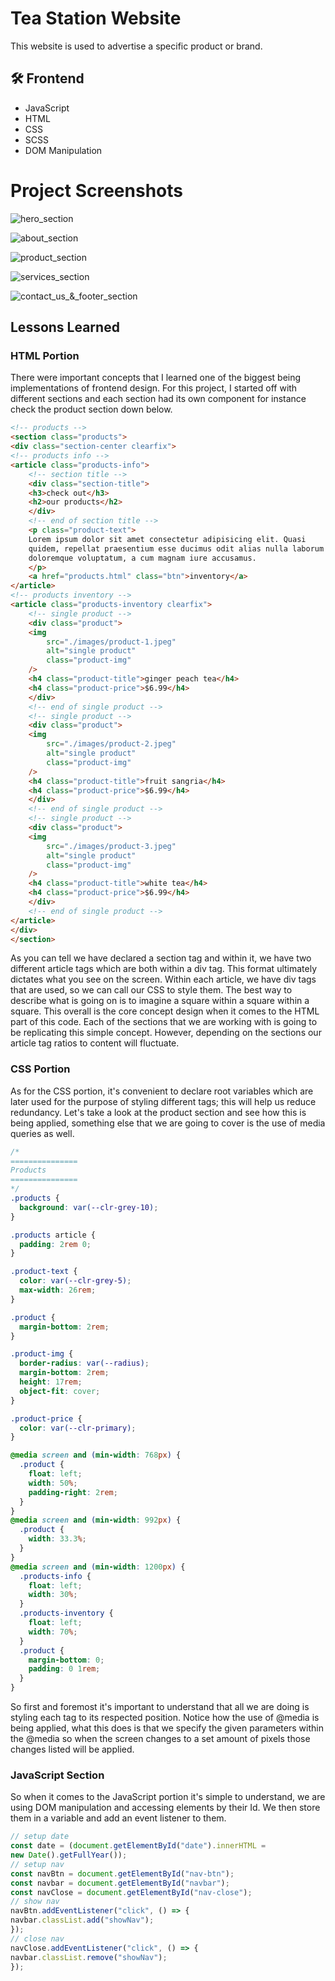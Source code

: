 
# Tea Station Website

This website is used to advertise a specific product or brand. 

## 🛠 Frontend 

* JavaScript
* HTML 
* CSS
* SCSS
* DOM Manipulation

# Project Screenshots

![hero_section](https://github.com/zaidaslam99/Tea_Station_Project/blob/main/project_screenshots/hero_section.png?raw=true)

![about_section](https://github.com/zaidaslam99/Tea_Station_Project/blob/main/project_screenshots/about_section.png?raw=true)

![product_section](https://github.com/zaidaslam99/Tea_Station_Project/blob/main/project_screenshots/product_section.png?raw=true)

![services_section](https://github.com/zaidaslam99/Tea_Station_Project/blob/main/project_screenshots/services_section.png?raw=true)

![contact_us_&_footer_section](https://github.com/zaidaslam99/Tea_Station_Project/blob/main/project_screenshots/contact_footer_section.png?raw=true)


## Lessons Learned

### HTML Portion

There were important concepts that I learned one of the biggest being implementations of frontend design. For this project, I started off with different sections and each section had its own component for instance check the product section down below. 

```html
<!-- products -->
<section class="products">
<div class="section-center clearfix">
<!-- products info -->
<article class="products-info">
    <!-- section title -->
    <div class="section-title">
    <h3>check out</h3>
    <h2>our products</h2>
    </div>
    <!-- end of section title -->
    <p class="product-text">
    Lorem ipsum dolor sit amet consectetur adipisicing elit. Quasi
    quidem, repellat praesentium esse ducimus odit alias nulla laborum
    doloremque voluptatum, a cum magnam iure accusamus.
    </p>
    <a href="products.html" class="btn">inventory</a>
</article>
<!-- products inventory -->
<article class="products-inventory clearfix">
    <!-- single product -->
    <div class="product">
    <img
        src="./images/product-1.jpeg"
        alt="single product"
        class="product-img"
    />
    <h4 class="product-title">ginger peach tea</h4>
    <h4 class="product-price">$6.99</h4>
    </div>
    <!-- end of single product -->
    <!-- single product -->
    <div class="product">
    <img
        src="./images/product-2.jpeg"
        alt="single product"
        class="product-img"
    />
    <h4 class="product-title">fruit sangria</h4>
    <h4 class="product-price">$6.99</h4>
    </div>
    <!-- end of single product -->
    <!-- single product -->
    <div class="product">
    <img
        src="./images/product-3.jpeg"
        alt="single product"
        class="product-img"
    />
    <h4 class="product-title">white tea</h4>
    <h4 class="product-price">$6.99</h4>
    </div>
    <!-- end of single product -->
</article>
</div>
</section>
```
As you can tell we have declared a section tag and within it, we have two different article tags which are both within a div tag. This format ultimately dictates what you see on the screen. Within each article, we have div tags that are used, so we can call our CSS to style them. The best way to describe what is going on is to imagine a square within a square within a square. This overall is the core concept design when it comes to the HTML part of this code. Each of the sections that we are working with is going to be replicating this simple concept. However, depending on the sections our article tag ratios to content will fluctuate. 

### CSS Portion

As for the CSS portion, it's convenient to declare root variables which are later used for the purpose of styling different tags; this will help us reduce redundancy. Let's take a look at the product section and see how this is being applied, something else that we are going to cover is the use of media queries as well. 

```css
/*
=============== 
Products
===============
*/
.products {
  background: var(--clr-grey-10);
}

.products article {
  padding: 2rem 0;
}

.product-text {
  color: var(--clr-grey-5);
  max-width: 26rem;
}

.product {
  margin-bottom: 2rem;
}

.product-img {
  border-radius: var(--radius);
  margin-bottom: 2rem;
  height: 17rem;
  object-fit: cover;
}

.product-price {
  color: var(--clr-primary);
}

@media screen and (min-width: 768px) {
  .product {
    float: left;
    width: 50%;
    padding-right: 2rem;
  }
}
@media screen and (min-width: 992px) {
  .product {
    width: 33.3%;
  }
}
@media screen and (min-width: 1200px) {
  .products-info {
    float: left;
    width: 30%;
  }
  .products-inventory {
    float: left;
    width: 70%;
  }
  .product {
    margin-bottom: 0;
    padding: 0 1rem;
  }
}
```
So first and foremost it's important to understand that all we are doing is styling each tag to its respected position. Notice how the use of @media is being applied, what this does is that we specify the given parameters within the @media so when the screen changes to a set amount of pixels those changes listed will be applied. 

### JavaScript Section

So when it comes to the JavaScript portion it's simple to understand, we are using DOM manipulation and accessing elements by their Id. We then store them in a variable and add an event listener to them. 

```javascript
// setup date
const date = (document.getElementById("date").innerHTML =
new Date().getFullYear());
// setup nav
const navBtn = document.getElementById("nav-btn");
const navbar = document.getElementById("navbar");
const navClose = document.getElementById("nav-close");
// show nav
navBtn.addEventListener("click", () => {
navbar.classList.add("showNav");
});
// close nav
navClose.addEventListener("click", () => {
navbar.classList.remove("showNav");
});
```


